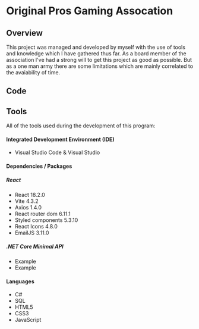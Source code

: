 # Original Pros Gaming Assocation

## Overview

This project was managed and developed by myself with the use of tools and knowledge which I have gathered thus far.
As a board member of the association I've had a strong will to get this project as good as possible.
But as a one man army there are some limitations which are mainly correlated to the avaiability of time.

## Code

## Tools

All of the tools used during the development of this program:

#### Integrated Development Environment (IDE)

- Visual Studio Code & Visual Studio

#### Dependencies / Packages

##### React

- React 18.2.0
- Vite 4.3.2
- Axios 1.4.0
- React router dom 6.11.1
- Styled components 5.3.10
- React Icons 4.8.0
- EmailJS 3.11.0

##### .NET Core Minimal API

- Example
- Example

#### Languages

- C#
- SQL
- HTML5
- CSS3
- JavaScript
